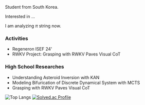 Student from South Korea.

Interested in ...

I am analyzing $\pi$ string now.

### Activities
- Regeneron ISEF 24'
- RWKV Project: Grasping with RWKV Paves Visual CoT

### High School Researches
- Understanding Asteroid Inversion with KAN
- Modeling Bifurication of Discrete Dynamical System with MCTS
- Grasping with RWKV Paves Visual CoT

![Top Langs](https://github-readme-stats.vercel.app/api/top-langs/?username=eIixirDev)
[![Solved.ac Profile](http://mazassumnida.wtf/api/v2/generate_badge?boj=bllacovvqso)](https://solved.ac/bllacovvqso/)

